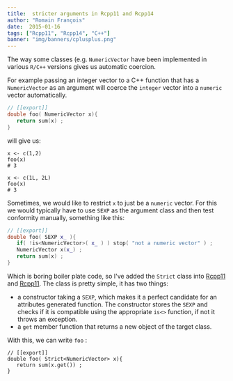 ```yaml
---
title:  stricter arguments in Rcpp11 and Rcpp14
author: "Romain François"
date:  2015-01-16
tags: ["Rcpp11", "Rcpp14", "C++"]
banner: "img/banners/cplusplus.png"
---
```


The way some classes (e.g. `NumericVector` have been implemented in various
`R/C++` versions gives us automatic coercion.

For example passing an integer vector to a C++ function that has a
`NumericVector` as an argument will coerce the `integer` vector into a `numeric`
 vector automatically.

```cpp
// [[export]]
double foo( NumericVector x){  
   return sum(x) ;
}
```

will give us:

```
x <- c(1,2)  
foo(x)  
# 3

x <- c(1L, 2L)  
foo(x)  
# 3
```

Sometimes, we would like to restrict `x` to just be a `numeric` vector.
For this we would typically have to use `SEXP` as the argument class
and then test conformity manually, something like this:

```cpp
// [[export]]
double foo( SEXP x_ ){  
   if( !is<NumericVector>( x_ ) ) stop( "not a numeric vector" ) ;
   NumericVector x(x_) ;
   return sum(x) ;
}
```

Which is boring boiler plate code, so I've added the <code>Strict</code>
class into [Rcpp11](https://github.com/Rcpp11/Rcpp11) and
[Rcpp11](https://github.com/Rcpp11/Rcpp14).
The class is pretty simple, it has two things:

- a constructor taking a <code>SEXP</code>, which makes it a perfect candidate
  for an attributes generated function. The constructor stores the <code>SEXP</code>
  and checks if it is compatible using the appropriate <code>is&lt;&gt;</code> function, if not it throws an exception.
- a <code>get</code> member function that returns a new object of the target class.

With this, we can write `foo` :

```
// [[export]]
double foo( Strict<NumericVector> x){  
   return sum(x.get()) ;
}
```

